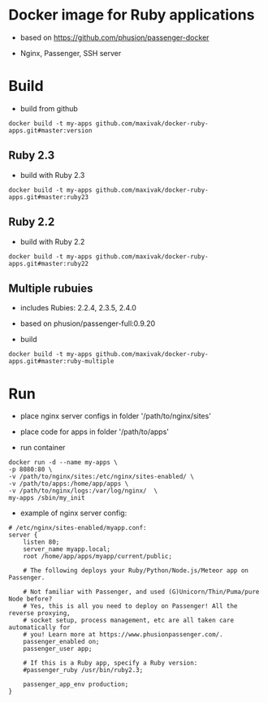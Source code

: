 # Docker image for Ruby applications

* based on https://github.com/phusion/passenger-docker

* Nginx, Passenger, SSH server



# Build

* build from github

```
docker build -t my-apps github.com/maxivak/docker-ruby-apps.git#master:version
```


## Ruby 2.3

* build with Ruby 2.3

```
docker build -t my-apps github.com/maxivak/docker-ruby-apps.git#master:ruby23
```

## Ruby 2.2

* build with Ruby 2.2

```
docker build -t my-apps github.com/maxivak/docker-ruby-apps.git#master:ruby22
```


## Multiple rubuies

* includes Rubies: 2.2.4, 2.3.5, 2.4.0

* based on phusion/passenger-full:0.9.20

* build

```
docker build -t my-apps github.com/maxivak/docker-ruby-apps.git#master:ruby-multiple
```


# Run

* place nginx server configs in folder '/path/to/nginx/sites'

* place code for apps in folder '/path/to/apps'


* run container

```
docker run -d --name my-apps \
-p 8080:80 \
-v /path/to/nginx/sites:/etc/nginx/sites-enabled/ \
-v /path/to/apps:/home/app/apps \
-v /path/to/nginx/logs:/var/log/nginx/  \
my-apps /sbin/my_init 
```


* example of nginx server config:

```
# /etc/nginx/sites-enabled/myapp.conf:
server {
    listen 80;
    server_name myapp.local;
    root /home/app/apps/myapp/current/public;

    # The following deploys your Ruby/Python/Node.js/Meteor app on Passenger.

    # Not familiar with Passenger, and used (G)Unicorn/Thin/Puma/pure Node before?
    # Yes, this is all you need to deploy on Passenger! All the reverse proxying,
    # socket setup, process management, etc are all taken care automatically for
    # you! Learn more at https://www.phusionpassenger.com/.
    passenger_enabled on;
    passenger_user app;

    # If this is a Ruby app, specify a Ruby version:
    #passenger_ruby /usr/bin/ruby2.3;

    passenger_app_env production;
}


```